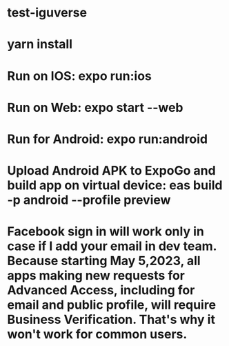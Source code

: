 # test-iguverse
# yarn install 
# Run on IOS: expo run:ios
# Run on Web: expo start --web
# Run for Android: expo run:android
# Upload Android APK to ExpoGo and build app on virtual device: eas build -p android --profile preview


# Facebook sign in will work only in case if I add your email in dev team. Because starting May 5,2023, all apps making new requests for Advanced Access, including for email and public profile, will require Business Verification. That's why it won't work for common users.
